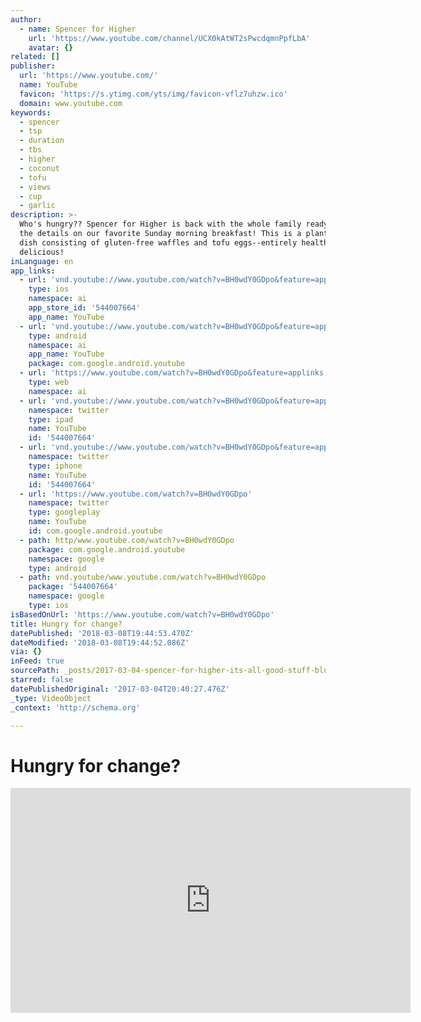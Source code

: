 ```yaml
---
author:
  - name: Spencer for Higher
    url: 'https://www.youtube.com/channel/UCX0kAtWT2sPwcdqmnPpfLbA'
    avatar: {}
related: []
publisher:
  url: 'https://www.youtube.com/'
  name: YouTube
  favicon: 'https://s.ytimg.com/yts/img/favicon-vflz7uhzw.ico'
  domain: www.youtube.com
keywords:
  - spencer
  - tsp
  - duration
  - tbs
  - higher
  - coconut
  - tofu
  - views
  - cup
  - garlic
description: >-
  Who's hungry?? Spencer for Higher is back with the whole family ready to share
  the details on our favorite Sunday morning breakfast! This is a plant-based
  dish consisting of gluten-free waffles and tofu eggs--entirely healthy and
  delicious!
inLanguage: en
app_links:
  - url: 'vnd.youtube://www.youtube.com/watch?v=BH0wdY0GDpo&feature=applinks'
    type: ios
    namespace: ai
    app_store_id: '544007664'
    app_name: YouTube
  - url: 'vnd.youtube://www.youtube.com/watch?v=BH0wdY0GDpo&feature=applinks'
    type: android
    namespace: ai
    app_name: YouTube
    package: com.google.android.youtube
  - url: 'https://www.youtube.com/watch?v=BH0wdY0GDpo&feature=applinks'
    type: web
    namespace: ai
  - url: 'vnd.youtube://www.youtube.com/watch?v=BH0wdY0GDpo&feature=applinks'
    namespace: twitter
    type: ipad
    name: YouTube
    id: '544007664'
  - url: 'vnd.youtube://www.youtube.com/watch?v=BH0wdY0GDpo&feature=applinks'
    namespace: twitter
    type: iphone
    name: YouTube
    id: '544007664'
  - url: 'https://www.youtube.com/watch?v=BH0wdY0GDpo'
    namespace: twitter
    type: googleplay
    name: YouTube
    id: com.google.android.youtube
  - path: http/www.youtube.com/watch?v=BH0wdY0GDpo
    package: com.google.android.youtube
    namespace: google
    type: android
  - path: vnd.youtube/www.youtube.com/watch?v=BH0wdY0GDpo
    package: '544007664'
    namespace: google
    type: ios
isBasedOnUrl: 'https://www.youtube.com/watch?v=BH0wdY0GDpo'
title: Hungry for change?
datePublished: '2018-03-08T19:44:53.470Z'
dateModified: '2018-03-08T19:44:52.086Z'
via: {}
inFeed: true
sourcePath: _posts/2017-03-04-spencer-for-higher-its-all-good-stuff-blueberry-waffles.md
starred: false
datePublishedOriginal: '2017-03-04T20:40:27.476Z'
_type: VideoObject
_context: 'http://schema.org'

---
```

# Hungry for change?

<iframe src="https://cdn.embedly.com/widgets/media.html?src=https%3A%2F%2Fwww.youtube.com%2Fembed%2FBH0wdY0GDpo%3Ffeature%3Doembed&amp;url=http%3A%2F%2Fwww.youtube.com%2Fwatch%3Fv%3DBH0wdY0GDpo&amp;image=https%3A%2F%2Fi.ytimg.com%2Fvi%2FBH0wdY0GDpo%2Fhqdefault.jpg&amp;key=b7d04c9b404c499eba89ee7072e1c4f7&amp;type=text%2Fhtml&amp;schema=youtube" width="640" height="360" scrolling="no" frameborder="0" allowfullscreen="" style=""></iframe>